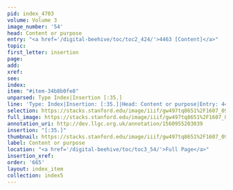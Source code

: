 ```yaml
---
pid: index_4703
volume: Volume 3
image_number: '54'
head: Content or purpose
entry: "<a href='/digital-beehive/toc/toc2_424/'>4463 [Content]</a>"
topic: 
first_letter: insertion
page: 
add: 
xref: 
see: 
index: 
item: "#item-34b8b0fe8"
unparsed: Type Index|Insertion [:35.]
line: 'Type: Index|Insertion: [:35.]|Head: Content or purpose|Entry: 4463 [Content]|#item-34b8b0fe8'
selection: https://stacks.stanford.edu/image/iiif/gw497tq8651%2F1607_0997/1065,1731,687,170/full/0/default.jpg
full_image: https://stacks.stanford.edu/image/iiif/gw497tq8651%2F1607_0997/full/full/0/default.jpg
annotation_uri: http://dev.llgc.org.uk/annotation/1560955203039
insertion: "[:35.]"
thumbnail: https://stacks.stanford.edu/image/iiif/gw497tq8651%2F1607_0997/1065,1731,687,170/150,/0/default.jpg
label: Content or purpose
location: "<a href='/digital-beehive/toc/toc3_54/'>Full Page</a>"
insertion_xref: 
order: '665'
layout: index_item
collection: index5
---
```

